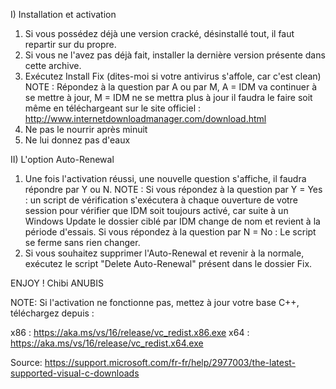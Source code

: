 I) Installation et activation
1. Si vous possédez déjà une version cracké, désinstallé tout, il faut repartir sur du propre.
2. Si vous ne l'avez pas déjà fait, installer la dernière version présente dans cette archive.
3. Exécutez Install Fix (dites-moi si votre antivirus s'affole, car c'est clean)
NOTE : Répondez à la question par A ou par M, A = IDM va continuer à se mettre à jour, M = IDM ne se mettra plus à jour il faudra le faire soit même en téléchargeant sur le site officiel : http://www.internetdownloadmanager.com/download.html
4. Ne pas le nourrir après minuit
5. Ne lui donnez pas d'eaux

II) L'option Auto-Renewal
1. Une fois l'activation réussi, une nouvelle question s'affiche, il faudra répondre par Y ou N.
NOTE : Si vous répondez à la question par Y = Yes : un script de vérification s'exécutera à chaque ouverture de votre session pour vérifier que IDM soit toujours activé, car suite à un Windows Update le dossier ciblé par IDM change de nom et revient à la période d'essais. Si vous répondez à la question par N = No : Le script se ferme sans rien changer.
2. Si vous souhaitez supprimer l'Auto-Renewal et revenir à la normale, exécutez le script "Delete Auto-Renewal" présent dans le dossier Fix.

ENJOY !
Chibi ANUBIS

NOTE: Si l'activation ne fonctionne pas, mettez à jour votre base C++, téléchargez depuis :

x86 : https://aka.ms/vs/16/release/vc_redist.x86.exe x64 : https://aka.ms/vs/16/release/vc_redist.x64.exe

Source: https://support.microsoft.com/fr-fr/help/2977003/the-latest-supported-visual-c-downloads
